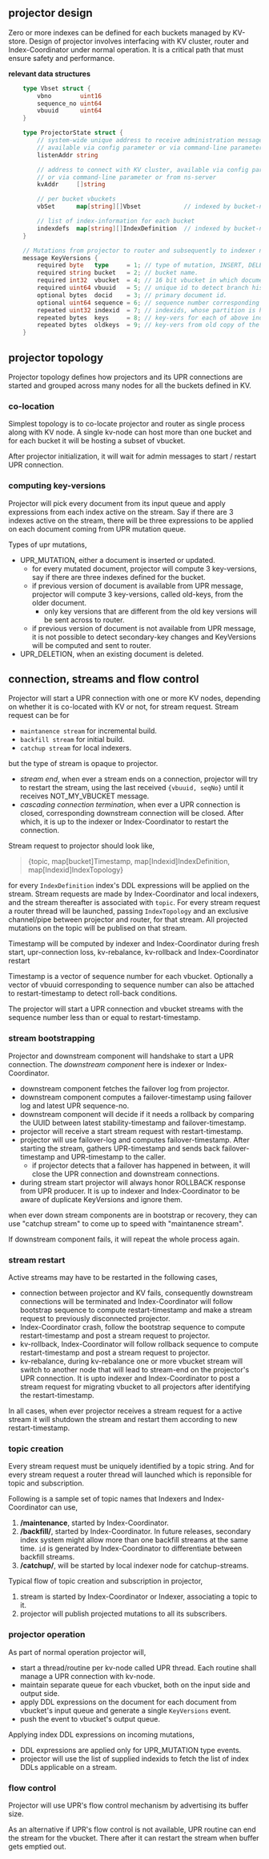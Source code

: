 ## projector design

Zero or more indexes can be defined for each buckets managed by KV-store.
Design of projector involves interfacing with KV cluster, router and
Index-Coordinator under normal operation. It is a critical path that must
ensure safety and performance.

**relevant data structures**

```go
    type Vbset struct {
        vbno        uint16
        sequence_no uint64
        vbuuid      uint64
    }

    type ProjectorState struct {
        // system-wide unique address to receive administration messages,
        // available via config parameter or via command-line parameter.
        listenAddr string

        // address to connect with KV cluster, available via config parameter
        // or via command-line parameter or from ns-server
        kvAddr     []string

        // per bucket vbuckets
        vbSet      map[string][]Vbset            // indexed by bucket-name

        // list of index-information for each bucket
        indexdefs  map[string][]IndexDefinition  // indexed by bucket-name
    }

    // Mutations from projector to router and subsequently to indexer nodes
    message KeyVersions {
        required byte   type     = 1; // type of mutation, INSERT, DELETE, DSYNC, SYNC, STREAM_BEGIN, STREAM_END.
        required string bucket   = 2; // bucket name.
        required int32  vbucket  = 4; // 16 bit vbucket in which document is located
        required uint64 vbuuid   = 5; // unique id to detect branch history
        optional bytes  docid    = 3; // primary document id.
        optional uint64 sequence = 6; // sequence number corresponding to this mutation
        repeated uint32 indexid  = 7; // indexids, whose partition is hosted by targeted indexer-node
        repeated bytes  keys     = 8; // key-vers for each of above indexid
        repeated bytes  oldkeys  = 9; // key-vers from old copy of the document.
    }
```

## projector topology

Projector topology defines how projectors and its UPR connections are started
and grouped across many nodes for all the buckets defined in KV.

### co-location

Simplest topology is to co-locate projector and router as single process along
with KV node. A single kv-node can host more than one bucket and for each bucket
it will be hosting a subset of vbucket.

After projector initialization, it will wait for admin messages to start / restart
UPR connection.

### computing key-versions

Projector will pick every document from its input queue and apply expressions
from each index active on the stream. Say if there are 3 indexes active on
the stream, there will be three expressions to be applied on each document
coming from UPR mutation queue.

Types of upr mutations,
* UPR_MUTATION, either a document is inserted or updated.
  * for every mutated document, projector will compute 3 key-versions, say if
    there are three indexes defined for the bucket.
  * if previous version of document is available from UPR message, projector
    will compute 3 key-versions, called old-keys, from the older document.
    * only key versions that are different from the old key versions will be
      sent across to router.
  * if previous version of document is not available from UPR message,
    it is not possible to detect secondary-key changes and KeyVersions will
    be computed and sent to router.
* UPR_DELETION, when an existing document is deleted.

## connection, streams and flow control

Projector will start a UPR connection with one or more KV nodes, depending on
whether it is co-located with KV or not, for stream request. Stream request
can be for

* `maintanence stream` for incremental build.
* `backfill stream` for initial build.
* `catchup stream` for local indexers.

but the type of stream is opaque to projector.

* *stream end*, when ever a stream ends on a connection, projector will
  try to restart the stream, using the last received `{vbuuid, seqNo}` until it
  receives NOT_MY_VBUCKET message.
* *cascading connection termination*, when ever a UPR connection is closed,
  corresponding downstream connection will be closed. After which, it is up to
  the indexer or Index-Coordinator to restart the connection.

Stream request to projector should look like,
> {topic, map[bucket]Timestamp, map[Indexid]IndexDefinition, map[Indexid]IndexTopology}

for every `IndexDefinition` index's DDL expressions will be applied on the stream.
Stream requests are made by Index-Coordinator and local indexers, and the stream
thereafter is associated with `topic`. For every stream request a router thread
will be launched, passing `IndexTopology` and an exclusive channel/pipe between
projector and router, for that stream. All projected mutations on the topic will
be publised on that stream.

Timestamp will be computed by indexer and Index-Coordinator during fresh
start, upr-connection loss, kv-rebalance, kv-rollback and Index-Coordinator
restart

Timestamp is a vector of sequence number for each vbucket. Optionally a vector
of vbuuid corresponding to sequence number can also be attached to
restart-timestamp to detect roll-back conditions.

The projector will start a UPR connection and vbucket streams with the sequence
number less than or equal to restart-timestamp.

### stream bootstrapping

Projector and downstream component will handshake to start a UPR connection.
The *downstream component* here is indexer or Index-Coordinator.

* downstream component fetches the failover log from projector.
* downstream component computes a failover-timestamp using failover log and
  latest UPR sequence-no.
* downstream component will decide if it needs a rollback by comparing the
  UUID between latest stability-timestamp and failover-timestamp.
* projector will receive a start stream request with restart-timestamp.
* projector will use failover-log and computes failover-timestamp. After
  starting the stream, gathers UPR-timestamp and sends back failover-timestamp
  and UPR-timestamp to the caller.
  * if projector detects that a failover has happened in between, it will close
    the UPR connection and downstream connections.
* during stream start projector will always honor ROLLBACK response from UPR
  producer. It is up to indexer and Index-Coordinator to be aware of duplicate
  KeyVersions and ignore them.

when ever down stream components are in bootstrap or recovery, they can use
"catchup stream" to come up to speed with "maintanence stream".

If downstream component fails, it will repeat the whole process again.

### stream restart

Active streams may have to be restarted in the following cases,
* connection between projector and KV fails, consequently downstream connections
  will be terminated and Index-Coordinator will follow bootstrap sequence to
  compute restart-timestamp and make a stream request to previously
  disconnected projector.
* Index-Coordinator crash, follow the bootstrap sequence to compute
  restart-timestamp and post a stream request to projector.
* kv-rollback, Index-Coordinator will follow rollback sequence to compute
  restart-timestamp and post a stream request to projector.
* kv-rebalance, during kv-rebalance one or more vbucket stream will switch to
  another node that will lead to stream-end on the projector's UPR connection.
  It is upto indexer and Index-Coordinator to post a stream request for migrating
  vbucket to all projectors after identifying the restart-timestamp.

In all cases, when ever projector receives a stream request for a active stream
it will shutdown the stream and restart them according to new restart-timestamp.

### topic creation

Every stream request must be uniquely identified by a topic string. And for
every stream request a router thread will launched which is reponsible for
topic and subscription.

Following is a sample set of topic names that Indexers and Index-Coordinator
can use,

1. **/maintenance**, started by Index-Coordinator.
2. **/backfill/<id>**, started by Index-Coordinator. In future releases,
   secondary index system might allow more than one backfill streams at the same
   time. `id` is generated by Index-Coordinator to differentiate between backfill
   streams.
3. **/catchup/<indexerId>**, will be started by local indexer node for
   catchup-streams.

Typical flow of topic creation and subscription in projector,

1. stream is started by Index-Coordinator or Indexer, associating a topic to it.
2. projector will publish projected mutations to all its subscribers.

### projector operation

As part of normal operation projector will,
* start a thread/routine per kv-node called UPR thread. Each routine shall
  manage a UPR connection with kv-node.
* maintain separate queue for each vbucket, both on the input side and output
  side.
* apply DDL expressions on the document for each document from vbucket's input
  queue and generate a single `KeyVersions` event.
* push the event to vbucket's output queue.

Applying index DDL expressions on incoming mutations,
* DDL expressions are applied only for UPR_MUTATION type events.
* projector will use the list of supplied indexids to fetch the list of index
  DDLs applicable on a stream.

### flow control

Projector will use UPR's flow control mechanism by advertising its buffer size.

As an alternative if UPR's flow control is not available, UPR routine can end
the stream for the vbucket. There after it can restart the stream when buffer
gets emptied out.
